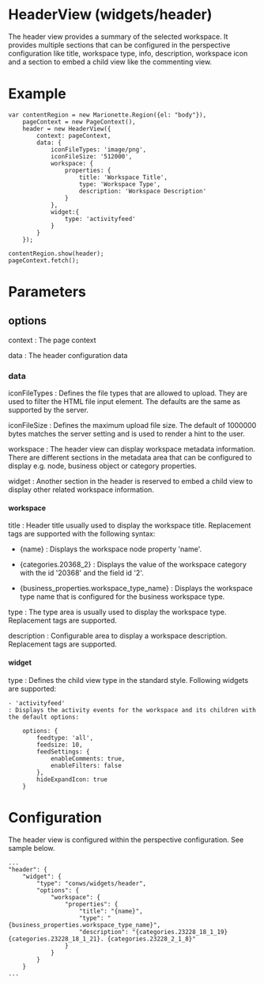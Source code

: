 # HeaderView (widgets/header)

The header view provides a summary of the selected workspace. It provides multiple
sections that can be configured in the perspective configuration like title, workspace
type, info, description, workspace icon and a section to embed a child view like the
commenting view.

# Example

    var contentRegion = new Marionette.Region({el: "body"}),
        pageContext = new PageContext(),
        header = new HeaderView({
            context: pageContext,
            data: {
                iconFileTypes: 'image/png',
                iconFileSize: '512000',
                workspace: {
                    properties: {
                        title: 'Workspace Title',
                        type: 'Workspace Type',
                        description: 'Workspace Description'
                    }
                },
                widget:{
                    type: 'activityfeed'
                }
            }
        });

    contentRegion.show(header);
    pageContext.fetch();

# Parameters

## options

context
: The page context

data
: The header configuration data

### data

iconFileTypes
: Defines the file types that are allowed to upload. They are used to filter the HTML file input
  element. The defaults are the same as supported by the server.

iconFileSize
: Defines the maximum upload file size. The default of 1000000 bytes matches the server setting and is used
  to render a hint to the user.

workspace
: The header view can display workspace metadata information. There are different sections
  in the metadata area that can be configured to display e.g. node, business object or category
  properties.

widget
: Another section in the header is reserved to embed a child view to display other related
workspace information.

#### workspace

title
: Header title usually used to display the workspace title. Replacement tags are supported with the
  following syntax:

  - {name}
  : Displays the workspace node property 'name'.

  - {categories.20368_2}
  : Displays the value of the workspace category with the id '20368' and the field id '2'.

  - {business_properties.workspace_type_name}
  : Displays the workspace type name that is configured for the business workspace type.

type
: The type area is usually used to display the workspace type. Replacement tags are supported.

description
: Configurable area to display a workspace description. Replacement tags are supported.

#### widget

type
: Defines the child view type in the standard style. Following widgets are supported:

	- 'activityfeed'
	: Displays the activity events for the workspace and its children with the default options:
	
		options: {
			feedtype: 'all',
			feedsize: 10,
			feedSettings: {
				enableComments: true,
				enableFilters: false
			},
			hideExpandIcon: true
		}

# Configuration

The header view is configured within the perspective configuration. See sample below.

    ...
    "header": {
        "widget": {
            "type": "conws/widgets/header",
            "options": {
                "workspace": {
                    "properties": {
                        "title": "{name}",
                        "type": "{business_properties.workspace_type_name}",
                        "description": "{categories.23228_18_1_19} {categories.23228_18_1_21}. {categories.23228_2_1_8}"
                    }
                }
            }
        }
    ...
